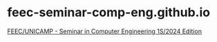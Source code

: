 # feec-seminar-comp-eng.github.io

[FEEC/UNICAMP - Seminar in Computer Engineering 1S/2024 Edition](https://feec-seminar-comp-eng.github.io/)
